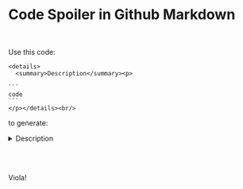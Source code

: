 # Code Spoiler in Github Markdown

<br/>

Use this code:

````
<details>
  <summary>Description</summary><p>
  
```
code
```
</p></details><br/>
````

to generate:

<details>
  <summary>Description</summary><p>
  
```
code
```
</p></details><br/>

&nbsp;

Viola!
